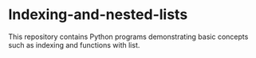 # Indexing-and-nested-lists
This repository contains Python programs demonstrating basic concepts such as indexing and functions with list.
